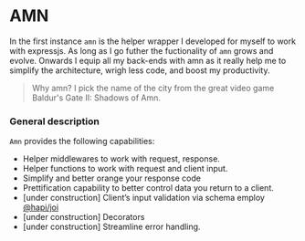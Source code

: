# AMN

In the first instance `amn` is the helper wrapper I developed for myself to work with expressjs. As long as I go futher the fuctionality of `amn` grows and evolve. 
Onwards I equip all my back-ends with amn as it really help me to simplify the architecture, wrigh less code, and boost my productivity.

> Why amn? I pick the name of the city from the great video game Baldur's Gate II: Shadows of Amn.

### General description
`Amn` provides the following capabilities:
-	Helper middlewares to work with request, response.
-	Helper functions to work with request and client input.
-	Simplify and better orange your response code
-	Prettification capability to better control data you return to a client.
-	[under construction] Client’s input validation via schema employ [@hapi/joi](https://hapi.dev/)
-	[under construction] Decorators
-	[under construction] Streamline error handling.
